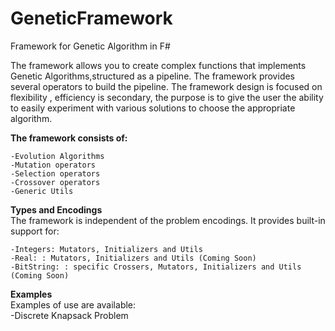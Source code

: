 # GeneticFramework
Framework for Genetic Algorithm in F#


The framework allows you to create complex functions that implements Genetic Algorithms,structured as a pipeline.
The framework provides several operators to build the pipeline. The framework design is focused on flexibility , efficiency is secondary, the purpose is to give the user the ability to easily experiment with various solutions to choose the appropriate algorithm.

**The framework consists of:**  

	-Evolution Algorithms
	-Mutation operators
	-Selection operators
	-Crossover operators
	-Generic Utils
	
**Types and Encodings**  
The framework is independent of the problem encodings. It provides built-in support for:  

	-Integers: Mutators, Initializers and Utils
	-Real: : Mutators, Initializers and Utils (Coming Soon)
	-BitString: : specific Crossers, Mutators, Initializers and Utils (Coming Soon)
	
**Examples**  
Examples of use are available:   
	-Discrete Knapsack Problem
